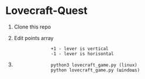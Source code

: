 # Lovecraft-Quest
1. Clone this repo

2. Edit points array 

                     +1 - lever is vertical 
                     -1 - lever is horisontal

3. 
                     python3 lovecraft_game.py (linux)
                     python lovecraft_game.py (шindoшs)
